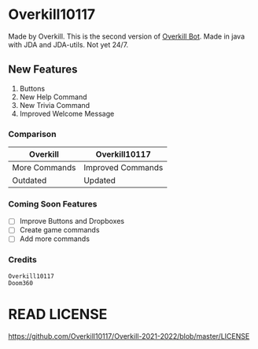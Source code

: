 # Overkill10117
Made by Overkill. This is the second version of [Overkill Bot](https://github.com/Overkill10117/Overkill). 
Made in java with JDA and JDA-utils. Not yet 24/7.

## New Features
1. Buttons
2. New Help Command
3. New Trivia Command
4. Improved Welcome Message

### Comparison
| Overkill  | Overkill10117 |
| ------------- | ------------- |
| More Commands  | Improved Commands  |
| Outdated  | Updated  |

### Coming Soon Features
- [ ] Improve Buttons and Dropboxes
- [ ] Create game commands
- [ ] Add more commands

### Credits
```
Overkill10117
Doom360
```
# READ LICENSE
https://github.com/Overkill10117/Overkill-2021-2022/blob/master/LICENSE
